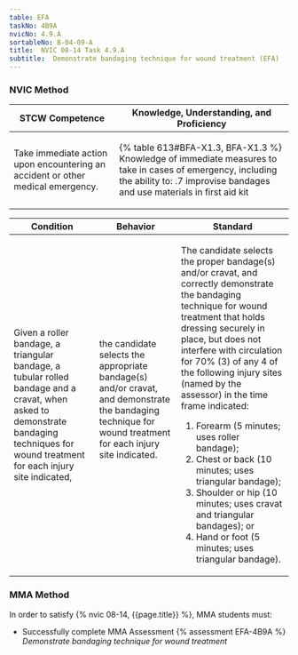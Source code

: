 ```yaml
---
table: EFA
taskNo: 4B9A
nvicNo: 4.9.A 
sortableNo: B-04-09-A
title:  NVIC 08-14 Task 4.9.A 
subtitle:  Demonstrate bandaging technique for wound treatment (EFA)
---
```






### NVIC Method

<a style="display:none;" onclick="togglevisibility('nvic_methods')" >Show NVIC method.</a>

<div id='nvic_methods' class='show'>

<table>
<thead>
<tr>
<th class='forty'> STCW Competence </th>
<th class='sixty'> Knowledge, Understanding, and Proficiency </th>
</tr>
</thead>

<tbody>
<tr><td markdown='1'>

Take immediate action upon encountering an accident or other medical emergency.

</td><td markdown='1'>

{% table 613#BFA-X1.3, BFA-X1.3 %} Knowledge of immediate measures to take in cases of emergency, including the ability to:
.7  improvise bandages and use materials in first aid kit

</td></tr>


</tbody>
</table>


<table>
<thead>
<tr><th class='twenty'>  Condition </th><th class='twenty'> Behavior </th><th  class='sixty'>Standard </th></tr>
</thead>
<tbody >



<tr><td markdown='1'>

Given a roller bandage, a triangular bandage, a tubular rolled bandage and a cravat, when asked to demonstrate bandaging techniques for wound treatment for each injury site indicated,

</td><td markdown='1'>

the candidate selects the appropriate bandage(s) and/or cravat, and demonstrate the bandaging technique for wound treatment for each injury site indicated.

<br>

<div class="tooltip" markdown='1'>



</div>


</td><td markdown='1'>

The candidate selects the proper bandage(s) and/or cravat, and correctly demonstrate the bandaging technique for wound treatment that holds dressing securely in place, but does not interfere with circulation for 70% (3) of any 4 of the following injury sites (named by the assessor) in the time frame indicated:
 
1.  Forearm (5 minutes; uses roller bandage); 
2.  Chest or back (10 minutes; uses triangular bandage); 
3.  Shoulder or hip (10 minutes; uses cravat and triangular bandages); or 
4.  Hand or foot (5 minutes; uses triangular bandage).

</td></tr>
</tbody>
</table>
</div>


### MMA Method

In order to satisfy  {% nvic 08-14, {{page.title}}  %}, MMA students must:

* Successfully complete MMA Assessment {% assessment EFA-4B9A %} *Demonstrate bandaging technique for wound treatment*